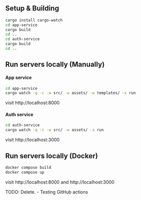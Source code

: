 ## Setup & Building

```bash
cargo install cargo-watch
cd app-service
cargo build
cd ..
cd auth-service
cargo build
cd ..
```

## Run servers locally (Manually)

#### App service

```bash
cd app-service
cargo watch -q -c -w src/ -w assets/ -w templates/ -x run
```

visit http://localhost:8000

#### Auth service

```bash
cd auth-service
cargo watch -q -c -w src/ -w assets/ -x run
```

visit http://localhost:3000

## Run servers locally (Docker)

```bash
docker compose build
docker compose up
```

visit http://localhost:8000 and http://localhost:3000

TODO: Delete. - Testing GitHub actions
